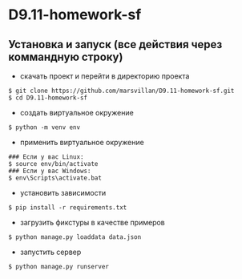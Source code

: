 # D9.11-homework-sf

## Установка и запуск (все действия через коммандную строку)
  - скачать проект и перейти в директорию проекта
```
$ git clone https://github.com/marsvillan/D9.11-homework-sf.git
$ cd D9.11-homework-sf
```

  - создать виртуальное окружение
```
$ python -m venv env
```

  - применить виртуальное окружение
```
### Если у вас Linux:
$ source env/bin/activate
### Если у вас Windows:
$ env\Scripts\activate.bat
```

 - установить зависимости
```
$ pip install -r requirements.txt
```

  - загрузить фикстуры в качестве примеров
```
$ python manage.py loaddata data.json
```

  - запустить сервер
```
$ python manage.py runserver
```
